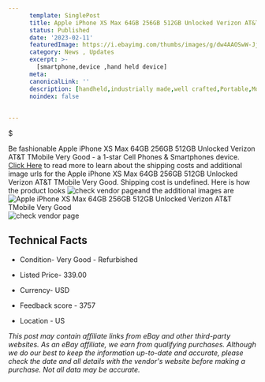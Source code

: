 ```yaml
---
      template: SinglePost
      title: Apple iPhone XS Max 64GB 256GB 512GB Unlocked Verizon AT&T TMobile Very Good
      status: Published
      date: '2023-02-11'
      featuredImage: https://i.ebayimg.com/thumbs/images/g/dw4AAOSwW-JjyYky/s-l225.jpg
      category: News , Updates
      excerpt: >-
        [smartphone,device ,hand held device]
      meta:
      canonicalLink: ''
      description: [handheld,industrially made,well crafted,Portable,Mobile,Compact,Convenient,Lightweight,Maneuverable,Man-portable,Miniature,Carriable,Hand-held,Light,Holdable,Transportable,Mobile device,Pocket-sized,On-the-go,Wireless,Cordless,Compact size,Convenient size, smartphone,device ,hand held device]
      noindex: false
      
        
---
```

$

Be fashionable Apple iPhone XS Max 64GB 256GB 512GB Unlocked Verizon AT&T TMobile Very Good - a 1-star Cell Phones & Smartphones device. [Click Here](https://www.ebay.com/itm/225000006103?hash=item34630ba1d7%3Ag%3Adw4AAOSwW-JjyYky&mkevt=1&mkcid=1&mkrid=711-53200-19255-0&campid=%253CePNCampaignId%253E&customid=%253CreferenceId%253E&toolid=10049) to read more to learn about the shipping costs and additional image urls for the Apple iPhone XS Max 64GB 256GB 512GB Unlocked Verizon AT&T TMobile Very Good. Shipping cost is undefined. Here is how the product looks ![check vendor page](https://i.ebayimg.com/thumbs/images/g/dw4AAOSwW-JjyYky/s-l225.jpg)and the additional images are![Apple iPhone XS Max 64GB 256GB 512GB Unlocked Verizon AT&T TMobile Very Good](https://i.ebayimg.com/images/g/dw4AAOSwW-JjyYky/s-l1600.jpg)![check vendor page](https://origin-galleryplus.ebayimg.com/ws/web/225000006103_2_0_1/225x225.jpg,https://origin-galleryplus.ebayimg.com/ws/web/225000006103_3_0_1/225x225.jpg,https://origin-galleryplus.ebayimg.com/ws/web/225000006103_4_0_1/225x225.jpg,https://origin-galleryplus.ebayimg.com/ws/web/225000006103_5_0_1/225x225.jpg,https://origin-galleryplus.ebayimg.com/ws/web/225000006103_6_0_1/225x225.jpg,https://origin-galleryplus.ebayimg.com/ws/web/225000006103_7_0_1/225x225.jpg,https://origin-galleryplus.ebayimg.com/ws/web/225000006103_8_0_1/225x225.jpg,https://origin-galleryplus.ebayimg.com/ws/web/225000006103_9_0_1/225x225.jpg)



 ## Technical Facts 



     
      

 - Condition- Very Good - Refurbished 


      

 - Listed Price- 339.00 


      

 - Currency- USD 


      

 - Feedback score - 3757 


      

 - Location - US 


      
      

 *_This post may contain affiliate links from eBay and other third-party websites. As an eBay affiliate, we earn from qualifying purchases. Although we do our best to keep the information up-to-date and accurate, please check the date and all details with the vendor's website before making a purchase. Not all data may be accurate._*






